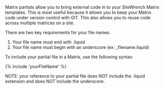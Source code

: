 Matrix partials allow you to bring external code in to your SiteWrench Matrix templates. This is most useful because it allows you to keep your Matrix code under version control with GIT. This also allows you to reuse code across multiple matrices on a site.

There are two key requirements for your file names.

1. Your file name must end with .liquid
2. Your file name must begin with an underscore (ex: _filename.liquid)

To include your partial file in a Matrix, use the following syntax:

{% include 'yourFileName' %}

NOTE: your reference to your partial file does NOT include the .liquid extension and does NOT include the underscore.
